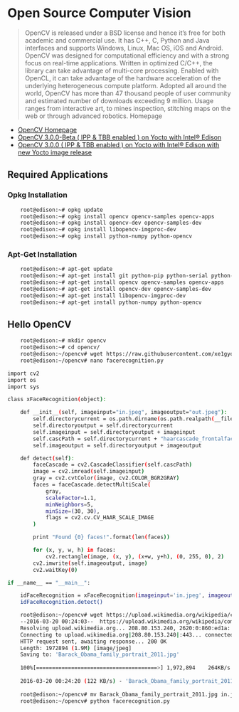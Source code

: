 Open Source Computer Vision
==

> OpenCV is released under a BSD license and hence it’s free for both academic and commercial use. It has C++, C, Python and Java interfaces and supports Windows, Linux, Mac OS, iOS and Android. OpenCV was designed for computational efficiency and with a strong focus on real-time applications. Written in optimized C/C++, the library can take advantage of multi-core processing. Enabled with OpenCL, it can take advantage of the hardware acceleration of the underlying heterogeneous compute platform. Adopted all around the world, OpenCV has more than 47 thousand people of user community and estimated number of downloads exceeding 9 million. Usage ranges from interactive art, to mines inspection, stitching maps on the web or through advanced robotics. Homepage

- [OpenCV Homepage](http://opencv.org/)
- [OpenCV 3.0.0-Beta ( IPP & TBB enabled ) on Yocto with Intel® Edison](https://software.intel.com/en-us/articles/opencv-300-beta-ipp-tbb-enabled-on-yocto-with-intel-edison)
- [OpenCV 3.0.0 ( IPP & TBB enabled ) on Yocto with Intel® Edison with new Yocto image release](https://software.intel.com/en-us/articles/opencv-300-ipp-tbb-enabled-on-yocto-with-intel-edison)

## Required Applications

### Opkg Installation

```sh
    root@edison:~# opkg update
    root@edison:~# opkg install opencv opencv-samples opencv-apps
    root@edison:~# opkg install opencv-dev opencv-samples-dev
    root@edison:~# opkg install libopencv-imgproc-dev
    root@edison:~# opkg install python-numpy python-opencv
```

### Apt-Get Installation

```sh
    root@edison:~# apt-get update
    root@edison:~# apt-get install git python-pip python-serial python-pyparsing
    root@edison:~# apt-get install opencv opencv-samples opencv-apps
    root@edison:~# apt-get install opencv-dev opencv-samples-dev 
    root@edison:~# apt-get install libopencv-imgproc-dev
    root@edison:~# apt-get install python-numpy python-opencv
```

## Hello OpenCV

```sh
    root@edison:~# mkdir opencv
    root@edison:~# cd opencv/
    root@edison:~/opencv# wget https://raw.githubusercontent.com/xe1gyq/core/master/configuration/haarcascade_frontalface_alt.xml
    root@edison:~/opencv# nano facerecognition.py
```

```sh
import cv2
import os
import sys

class xFaceRecognition(object):

    def __init__(self, imageinput="in.jpeg", imageoutput="out.jpeg"):
        self.directorycurrent = os.path.dirname(os.path.realpath(__file__))
        self.directoryoutput = self.directorycurrent
        self.imageinput = self.directoryoutput + imageinput
        self.cascPath = self.directorycurrent + "haarcascade_frontalface_alt.xml"
        self.imageoutput = self.directoryoutput + imageoutput

    def detect(self):
        faceCascade = cv2.CascadeClassifier(self.cascPath)
        image = cv2.imread(self.imageinput)
        gray = cv2.cvtColor(image, cv2.COLOR_BGR2GRAY)
        faces = faceCascade.detectMultiScale(
            gray,
            scaleFactor=1.1,
            minNeighbors=5,
            minSize=(30, 30),
            flags = cv2.cv.CV_HAAR_SCALE_IMAGE
        )

        print "Found {0} faces!".format(len(faces))

        for (x, y, w, h) in faces:
            cv2.rectangle(image, (x, y), (x+w, y+h), (0, 255, 0), 2)
        cv2.imwrite(self.imageoutput, image)
        cv2.waitKey(0)

if __name__ == "__main__":

    idFaceRecognition = xFaceRecognition(imageinput='in.jpeg', imageoutput='out.jpeg')
    idFaceRecognition.detect()
```

```sh
    root@edison:~/opencv# wget https://upload.wikimedia.org/wikipedia/commons/5/5d/Barack_Obama_family_portrait_2011.jpg
    --2016-03-20 00:24:03--  https://upload.wikimedia.org/wikipedia/commons/5/5d/Barack_Obama_family_portrait_2011.jpg
    Resolving upload.wikimedia.org... 208.80.153.240, 2620:0:860:ed1a::2:b
    Connecting to upload.wikimedia.org|208.80.153.240|:443... connected.
    HTTP request sent, awaiting response... 200 OK
    Length: 1972894 (1.9M) [image/jpeg]
    Saving to: 'Barack_Obama_family_portrait_2011.jpg'
    
    100%[======================================>] 1,972,894    264KB/s   in 16s
    
    2016-03-20 00:24:20 (122 KB/s) - 'Barack_Obama_family_portrait_2011.jpg' saved [1972894/1972894]
    
    root@edison:~/opencv# mv Barack_Obama_family_portrait_2011.jpg in.jpg
    root@edison:~/opencv# python facerecognition.py

```
